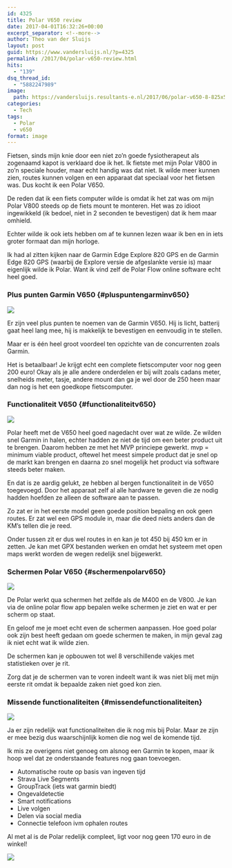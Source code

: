```yaml
---
id: 4325
title: Polar V650 review
date: 2017-04-01T16:32:26+00:00
excerpt_separator: <!--more-->
author: Theo van der Sluijs
layout: post
guid: https://www.vandersluijs.nl/?p=4325
permalink: /2017/04/polar-v650-review.html
hits:
  - "139"
dsq_thread_id:
  - "5882247989"
image: 
  path: https://vandersluijs.resultants-e.nl/2017/06/polar-v650-8-825x510.jpg
categories:
  - Tech
tags:
  - Polar
  - v650
format: image
---
```

Fietsen, sinds mijn knie door een niet zo&#8217;n goede fysiotherapeut als zogenaamd kapot is verklaard doe ik het. Ik fietste met mijn Polar V800 in zo&#8217;n speciale houder, maar echt handig was dat niet. Ik wilde meer kunnen zien, routes kunnen volgen en een apparaat dat speciaal voor het fietsen was. Dus kocht ik een Polar V650.
<!--more-->
De reden dat ik een fiets computer wilde is omdat ik het zat was om mijn Polar V800 steeds op de fiets mount te monteren. Het was zo idioot ingewikkeld (ik bedoel, niet in 2 seconden te bevestigen) dat ik hem maar omhield.

Echter wilde ik ook iets hebben om af te kunnen lezen waar ik ben en in iets groter formaat dan mijn horloge.

Ik had al zitten kijken naar de Garmin Edge Explore 820 GPS en de Garmin Edge 820 GPS (waarbij de Explore versie de afgeslankte versie is) maar eigenlijk wilde ik Polar. Want ik vind zelf de Polar Flow online software echt heel goed.

### Plus punten Garmin V650 {#pluspuntengarminv650}<section id="image-uploader-2227" class="js-drop-zone"> 

<div id="ember2234" class="ember-view">
  <div class="gh-image-uploader -with-image">
    <div>
      <img src="https://itheo.nl/images/2017/04/polar-v650---5.jpg" />
    </div>
  </div>
</div></section> 

Er zijn veel plus punten te noemen van de Garmin V650. Hij is licht, batterij gaat heel lang mee, hij is makkelijk te bevestigen en eenvoudig in te stellen.

Maar er is één heel groot voordeel ten opzichte van de concurrenten zoals Garmin.

Het is betaalbaar! Je krijgt echt een complete fietscomputer voor nog geen 200 euro! Okay als je alle andere onderdelen er bij wilt zoals cadans meter, snelheids meter, tasje, andere mount dan ga je wel door de 250 heen maar dan nog is het een goedkope fietscomputer.

### Functionaliteit V650 {#functionaliteitv650}<section id="image-uploader-2228" class="js-drop-zone"> 

<div id="ember2238" class="ember-view">
  <div class="gh-image-uploader -with-image">
    <div>
      <img src="https://itheo.nl/images/2017/04/polar-v650---8.jpg" />
    </div>
  </div>
</div></section> 

Polar heeft met de V650 heel goed nagedacht over wat ze wilde. Ze wilden snel Garmin in halen, echter hadden ze niet de tijd om een beter product uit te brengen. Daarom hebben ze met het MVP princiepe gewerkt. mvp = minimum viable product, oftewel het meest simpele product dat je snel op de markt kan brengen en daarna zo snel mogelijk het product via software steeds beter maken.

En dat is ze aardig gelukt, ze hebben al bergen functionaliteit in de V650 toegevoegd. Door het apparaat zelf al alle hardware te geven die ze nodig hadden hoefden ze alleen de software aan te passen.

Zo zat er in het eerste model geen goede position bepaling en ook geen routes. Er zat wel een GPS module in, maar die deed niets anders dan de KM&#8217;s tellen die je reed.

Onder tussen zit er dus wel routes in en kan je tot 450 bij 450 km er in zetten. Je kan met GPX bestanden werken en omdat het systeem met open maps werkt worden de wegen redelijk snel bijgewerkt.

### Schermen Polar V650 {#schermenpolarv650}<section id="image-uploader-2229" class="js-drop-zone"> 

<div id="ember2242" class="ember-view">
  <div class="gh-image-uploader -with-image">
    <div>
      <img src="https://itheo.nl/images/2017/04/polar-v650---3.jpg" />
    </div>
  </div>
</div></section> 

De Polar werkt qua schermen het zelfde als de M400 en de V800. Je kan via de online polar flow app bepalen welke schermen je ziet en wat er per scherm op staat.

En geloof me je moet echt even de schermen aanpassen. Hoe goed polar ook zijn best heeft gedaan om goede schermen te maken, in mijn geval zag ik niet echt wat ik wilde zien.

De schermen kan je opbouwen tot wel 8 verschillende vakjes met statistieken over je rit.

Zorg dat je de schermen van te voren indeelt want ik was niet blij met mijn eerste rit omdat ik bepaalde zaken niet goed kon zien.

### Missende functionaliteiten {#missendefunctionaliteiten}<section id="image-uploader-2230" class="js-drop-zone"> 

<div id="ember2246" class="ember-view">
  <div class="gh-image-uploader -with-image">
    <div>
      <img src="https://itheo.nl/images/2017/04/polar-v650---6.jpg" />
    </div>
  </div>
</div></section> 

Ja er zijn redelijk wat functionaliteiten die ik nog mis bij Polar. Maar ze zijn er mee bezig dus waarschijnlijk komen die nog wel de komende tijd.

Ik mis ze overigens niet genoeg om alsnog een Garmin te kopen, maar ik hoop wel dat ze onderstaande features nog gaan toevoegen.

  * Automatische route op basis van ingeven tijd
  * Strava Live Segments
  * GroupTrack (iets wat garmin biedt)
  * Ongevaldetectie
  * Smart notifications
  * Live volgen
  * Delen via social media
  * Connectie telefoon ivm ophalen routes

Al met al is de Polar redelijk compleet, ligt voor nog geen 170 euro in de winkel!<section id="image-uploader-2231" class="js-drop-zone"> 

<div id="ember2250" class="ember-view">
  <div class="gh-image-uploader -with-image">
    <div>
      <img src="https://itheo.nl/images/2017/04/polar-v650---9.jpg" />
    </div>
  </div>
</div></section> 
